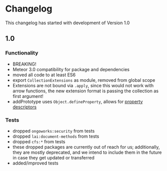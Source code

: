 # Changelog

This changelog has started with development of Version 1.0


## 1.0

### Functionality
- BREAKING!
- Meteor 3.0 compatibility for package and dependencies
- moved all code to at least ES6
- export `CollectionExtensions` as module, removed from global scope
- Extensions are not bound via `.apply`, since this would not
  work with arrow functions, the new extension format is passing the 
  collection as first argument!
- addPrototype uses `Object.defineProperty`, allows for 
  [property descriptors](https://developer.mozilla.org/en-US/docs/Web/JavaScript/Reference/Global_Objects/Object/defineProperty)

### Tests
- dropped `ongoworks:security` from tests
- dropped `lai:document-methods` from tests
- dropped `cfs:*` from tests
- these dropped packages are currently out of reach for us;
  additionally, they are mostly deprecated, and we intend to
  include them in the future in case they get updated or transferred
- added/improved tests
